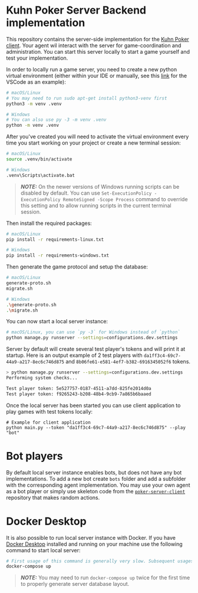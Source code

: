 # Kuhn Poker Server Backend implementation

This repository contains the server-side implementation for the [Kuhn Poker client](https://github.com/tue-5ARA0-2021-Q3/poker-server-client). Your agent wil interact with the server for game-coordination and administration. You can start this server locally to start a game yourself and test your implementation. 

In order to locally run a game server, you need to create a new python virtual environment (either within your IDE or manually, see this [link](https://code.visualstudio.com/docs/python/environments#_create-a-virtual-environment) for the VSCode as an example):

```bash
# macOS/Linux
# You may need to run sudo apt-get install python3-venv first
python3 -m venv .venv

# Windows
# You can also use py -3 -m venv .venv
python -m venv .venv
```


After you've created you will need to activate the virtual environment every time you start working on your project or create a new terminal session:


```bash
# macOS/Linux
source .venv/bin/activate

# Windows
.venv\Scripts\activate.bat
```

> **_NOTE:_** On the newer versions of Windows running scripts can be disabled by default. You can use `Set-ExecutionPolicy -ExecutionPolicy RemoteSigned -Scope Process` command to override this setting and to allow running scripts in the current terminal session.

Then install the required packages:

```bash
# macOS/Linux
pip install -r requirements-linux.txt

# Windows
pip install -r requirements-windows.txt
```

Then generate the game protocol and setup the database: 

```bash
# macOS/Linux
generate-proto.sh
migrate.sh

# Windows
.\generate-proto.sh
.\migrate.sh
```

You can now start a local server instance:

```bash
# macOS/Linux, you can use `py -3` for Windows instead of `python`
python manage.py runserver --settings=configurations.dev.settings
```

Server by default will create several test player's tokens and will print it at startup. 
Here is an output example of 2 test players with `da1ff3c4-69c7-44a9-a217-8ec6c746d875` and 
`8b06fe61-e581-4ef7-b382-6916345052f6` tokens.

```bash
> python manage.py runserver --settings=configurations.dev.settings
Performing system checks...

Test player token: 5e527757-0187-4511-a7dd-825fe2014d0a
Test player token: f9265243-b208-48b4-9cb9-7a865b6baaed
```

Once the local server has been started you can use client application to play games with test tokens locally:

```
# Example for client application
python main.py --token "da1ff3c4-69c7-44a9-a217-8ec6c746d875" --play "bot"
```

# Bot players

By default local server instance enables bots, but does not have any bot implementations. To add a new bot create `bots` folder and add a subfolder with the corresponding agent implementation. You may use your own agent as a bot player or simply use skeleton code from the [`poker-server-client`](https://github.com/tue-5ARA0-2021-Q3/poker-server-client) repository that makes random actions.

# Docker Desktop

It is also possible to run local server instance with Docker. If you have [Docker Desktop](https://www.docker.com/products/docker-desktop) installed and running on your machine use the following command to start local server:

```bash
# First usage of this command is generally very slow. Subsequent usages will execute faster and will reuse cached docker image
docker-compose up
```

> **_NOTE:_** You may need to run `docker-compose up` twice for the first time to properly generate server database layout.
  